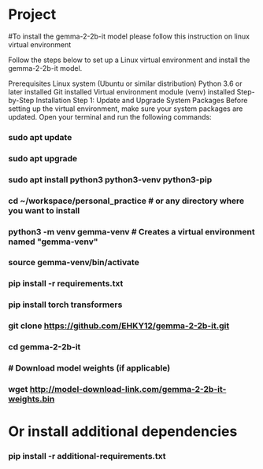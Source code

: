 # Project

#To install the gemma-2-2b-it model please follow this instruction on linux virtual environment

Follow the steps below to set up a Linux virtual environment and install the gemma-2-2b-it model.

Prerequisites
Linux system (Ubuntu or similar distribution)
Python 3.6 or later installed
Git installed
Virtual environment module (venv) installed
Step-by-Step Installation
Step 1: Update and Upgrade System Packages
Before setting up the virtual environment, make sure your system packages are updated. Open your terminal and run the following commands:

###   sudo apt update
###   sudo apt upgrade

###   sudo apt install python3 python3-venv python3-pip
###   cd ~/workspace/personal_practice  # or any directory where you want to install
###   python3 -m venv gemma-venv  # Creates a virtual environment named "gemma-venv"
###   source gemma-venv/bin/activate
###   pip install -r requirements.txt
###   pip install torch transformers
###   git clone https://github.com/EHKY12/gemma-2-2b-it.git
###   cd gemma-2-2b-it
###   # Download model weights (if applicable)
###   wget http://model-download-link.com/gemma-2-2b-it-weights.bin

# Or install additional dependencies
###   pip install -r additional-requirements.txt



  

